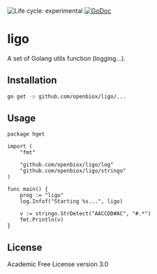 <img src="https://img.shields.io/badge/lifecycle-experimental-orange.svg" alt="Life cycle: experimental"> [![GoDoc](https://godoc.org/github.com/openbiox/ligo?status.svg)](https://godoc.org/github.com/openbiox/ligo)

# ligo

A set of Golang utils function (logging...).

## Installation

```bash
go get -u github.com/openbiox/ligo/...
```

## Usage

```golang
package hget

import (
	"fmt"

	"github.com/openbiox/ligo/log"
	"github.com/openbiox/ligo/stringo"
)

func main() {
	prog := "ligo"
	log.Infof("Starting %s...", ligo)

	v := stringo.StrDetect("AACCDD#AC", "#.*")
	fmt.Println(v)
}
```

## License

Academic Free License version 3.0
